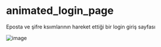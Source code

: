 # animated_login_page

Eposta ve şifre ksıımlarının hareket ettiği bir login giriş sayfası

![image](https://github.com/fatihgonulkirmaz/animated_login_page/assets/131726887/f6ad47e3-83e1-415e-8eda-b14a075d03ac)
